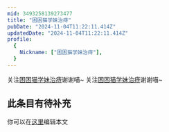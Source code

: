 ```yaml
---
mid: 3493258139273477
title: "困困猫学妹治痔"
pubDate: "2024-11-04T11:22:11.414Z"
updatedDate: "2024-11-04T11:22:11.414Z"
profile:
  {
    Nickname: ["困困猫学妹治痔"],
  }
---
```


关注[困困猫学妹治痔](https://space.bilibili.com/3493258139273477)谢谢喵~ 关注[困困猫学妹治痔](https://space.bilibili.com/3493258139273477)谢谢喵~

## 此条目有待补充
你可以在[这里](https://github.com/Yuhanawa/VTuber.ICU-Content/edit/master/v/困困猫学妹治痔/index.md)编辑本文
